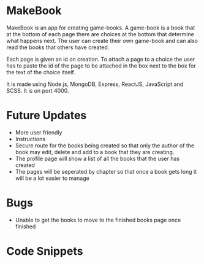 # MakeBook

MakeBook is an app for creating game-books. A game-book is a book that at the bottom of each page there are choices at the bottom that determine what happens next. The user can create their own game-book and can also read the books that others have created.

Each page is given an id on creation. To attach a page to a choice the user has to paste the id of the page to be attached in the box next to the box for the text of the choice itself.

It is made using Node.js, MongoDB, Express, ReactJS, JavaScript and SCSS. It is on port 4000.


# Future Updates

* More user friendly
* Instructions
* Secure route for the books being created so that only the author of the book may edit, delete and add to a book that they are creating.
* The profile page will show a list of all the books that the user has created
* The pages will be seperated by chapter so that once a book gets long it will be a lot easier to manage

# Bugs

* Unable to get the books to move to the finished books page once finished

# Code Snippets
